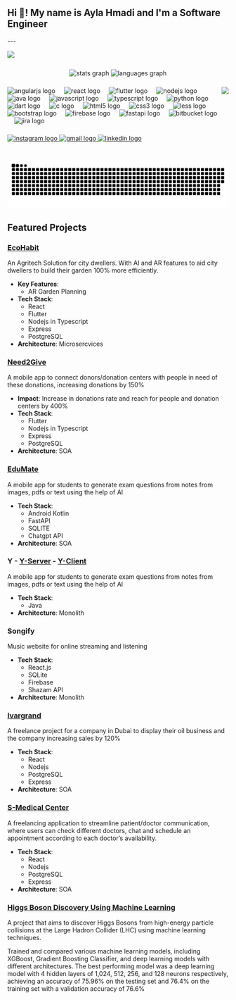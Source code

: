 <h2 align="left">Hi 👋! My name is Ayla Hmadi and I'm a Software Engineer</h2>
---

![](https://komarev.com/ghpvc/?username=cycosad&color=fb4362)


###

<div align="center">
  <img src="https://github-readme-stats.vercel.app/api?username=ayla-hmadi&hide_title=false&hide_rank=false&show_icons=true&include_all_commits=true&count_private=true&disable_animations=false&theme=dracula&locale=en&hide_border=false" height="150" alt="stats graph"  />
  <img src="https://github-readme-stats.vercel.app/api/top-langs?username=ayla-hmadi&locale=en&hide_title=false&layout=compact&card_width=320&langs_count=5&theme=dracula&hide_border=false" height="150" alt="languages graph"  />
</div>

###

<img align="right" height="155" src="https://i.pinimg.com/originals/81/17/8b/81178b47a8598f0c81c4799f2cdd4057.gif"  />

###

<div align="left">
  <img src="https://cdn.jsdelivr.net/gh/devicons/devicon/icons/angularjs/angularjs-original.svg" height="30" alt="angularjs logo"  />
  <img width="12" />
  <img src="https://cdn.jsdelivr.net/gh/devicons/devicon/icons/react/react-original.svg" height="30" alt="react logo"  />
  <img width="12" />
  <img src="https://cdn.jsdelivr.net/gh/devicons/devicon/icons/flutter/flutter-original.svg" height="30" alt="flutter logo"  />
  <img width="12" />
  <img src="https://cdn.jsdelivr.net/gh/devicons/devicon/icons/nodejs/nodejs-original.svg" height="30" alt="nodejs logo"  />
  <img width="12" />
  <img src="https://cdn.jsdelivr.net/gh/devicons/devicon/icons/java/java-original.svg" height="30" alt="java logo"  />
  <img width="12" />
  <img src="https://cdn.jsdelivr.net/gh/devicons/devicon/icons/javascript/javascript-original.svg" height="30" alt="javascript logo"  />
  <img width="12" />
  <img src="https://cdn.jsdelivr.net/gh/devicons/devicon/icons/typescript/typescript-original.svg" height="30" alt="typescript logo"  />
  <img width="12" />
  <img src="https://cdn.jsdelivr.net/gh/devicons/devicon/icons/python/python-original.svg" height="30" alt="python logo"  />
  <img width="12" />
  <img src="https://cdn.jsdelivr.net/gh/devicons/devicon/icons/dart/dart-original.svg" height="30" alt="dart logo"  />
  <img width="12" />
  <img src="https://cdn.jsdelivr.net/gh/devicons/devicon/icons/c/c-original.svg" height="30" alt="c logo"  />
  <img width="12" />
  <img src="https://cdn.jsdelivr.net/gh/devicons/devicon/icons/html5/html5-original.svg" height="30" alt="html5 logo"  />
  <img width="12" />
  <img src="https://cdn.jsdelivr.net/gh/devicons/devicon/icons/css3/css3-original.svg" height="30" alt="css3 logo"  />
  <img width="12" />
  <img src="https://cdn.simpleicons.org/less/1D365D" height="30" alt="less logo"  />
  <img width="12" />
  <img src="https://cdn.jsdelivr.net/gh/devicons/devicon/icons/bootstrap/bootstrap-original.svg" height="30" alt="bootstrap logo"  />
  <img width="12" />
  <img src="https://cdn.simpleicons.org/firebase/FFCA28" height="30" alt="firebase logo"  />
  <img width="12" />
  <img src="https://cdn.jsdelivr.net/gh/devicons/devicon/icons/fastapi/fastapi-original.svg" height="30" alt="fastapi logo"  />
  <img width="12" />
  <img src="https://cdn.jsdelivr.net/gh/devicons/devicon/icons/bitbucket/bitbucket-original.svg" height="30" alt="bitbucket logo"  />
  <img width="12" />
  <img src="https://cdn.jsdelivr.net/gh/devicons/devicon/icons/jira/jira-original.svg" height="30" alt="jira logo"  />
</div>

###

<div align="left">
  <a href="https://ig.me/m/aylahmadi/" target="__blank">
    <img src="https://img.shields.io/static/v1?message=Instagram&logo=instagram&label=&color=E4405F&logoColor=white&labelColor=&style=for-the-badge" height="35" alt="instagram logo"  />
  </a>

  <a href="mailto:aylahmadi2016@gmail.com" target="__blank">
    <img src="https://img.shields.io/static/v1?message=Gmail&logo=gmail&label=&color=D14836&logoColor=white&labelColor=&style=for-the-badge" height="35" alt="gmail logo"  />
  </a>

  <a href="https://www.linkedin.com/in/ayla-hmadi-58971023b" target="__blank">
    <img src="https://img.shields.io/static/v1?message=LinkedIn&logo=linkedin&label=&color=0077B5&logoColor=white&labelColor=&style=for-the-badge" height="35" alt="linkedin logo"  />
  </a>
</div>

###

<br clear="both">

<img src="https://raw.githubusercontent.com/ayla-hmadi/ayla-hmadi/output/snake.svg" alt="Snake animation" />

###

## Featured Projects

### [EcoHabit](https://github.com/EcoHabit)
An Agritech Solution for city dwellers. With AI and AR features to aid city dwellers to build their garden 100% more
efficiently.
- **Key Features**:
    - AR Garden Planning
- **Tech Stack**: 
  - React
  - Flutter
  - Nodejs in Typescript
  - Express
  - PostgreSQL
- **Architecture**: Microsercvices

### [Need2Give](https://github.com/Hacktivists-AUB)
A mobile app to connect donors/donation centers with people in need of these donations, increasing donations by 150%
- **Impact**: Increase in donations rate and reach for people and donation centers by 400%
- **Tech Stack**:
  - Flutter
  - Nodejs in Typescript
  - Express
  - PostgreSQL
- **Architecture**: SOA

### [EduMate](https://github.com/EduTeamEduMate)
A mobile app for students to generate exam questions from notes from images, pdfs or text using the help of AI
- **Tech Stack**:
  - Android Kotlin
  - FastAPI
  - SQLITE
  - Chatgpt API
- **Architecture**: SOA

### Y - [Y-Server](https://github.com/Ayla-hmadi/Y_CMPS_242_Server) - [Y-Client](https://github.com/Ayla-hmadi/Y_CMPS_242_Client)
A mobile app for students to generate exam questions from notes from images, pdfs or text using the help of AI
- **Tech Stack**:
  - Java
- **Architecture**: Monolith

### Songify
Music website for online streaming and listening
- **Tech Stack**:
  -  React.js
  -  SQLite
  -  Firebase
  -  Shazam API
- **Architecture**: Monolith


### [Ivargrand](https://ivargrand.com/)
A freelance project for a company in Dubai to display their oil business and the company increasing sales by 120%
- **Tech Stack**:
  -  React
  -  Nodejs
  -  PostgreSQL
  -  Express
- **Architecture**: SOA

### [S-Medical Center](https://s-medical-center-frontend.vercel.app/)
A freelancing application to streamline patient/doctor communication, where users can check different doctors, chat and
schedule an appointment according to each doctor’s availability.
- **Tech Stack**:
  -  React
  -  Nodejs
  -  PostgreSQL
  -  Express
- **Architecture**: SOA


### [Higgs Boson Discovery Using Machine Learning](https://github.com/JJoellee/Artificial-Minds)
A project that aims to discover Higgs Bosons from high-energy particle collisions at the Large Hadron Collider (LHC) using
machine learning techniques.

Trained and compared various machine learning models, including XGBoost, Gradient Boosting Classifier, and deep learning
models with different architectures. The best performing model was a deep learning model with 4 hidden layers of 1,024,
512, 256, and 128 neurons respectively, achieving an accuracy of 75.96% on the testing set and 76.4% on the training set with
a validation accuracy of 76.6%

